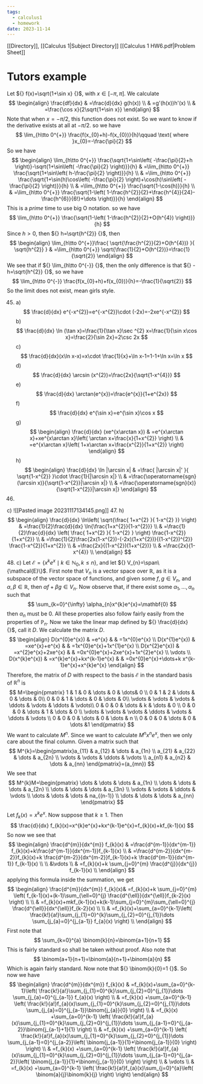 ```yaml
---
tags:
  - calculus1
  - homework
date: 2023-11-14
---
```

[[Directory]], [[Calculus 1|Subject Directory]]
[[Calculus 1 HW6.pdf|Problem Sheet]]
# Tutors example
Let ${} f(x)=\sqrt{1+\sin x} {}$, with $x \in  [-\pi,\, \pi]$. We calculate
$$
\begin{align}
 \frac{df}{dx}  & =\frac{d}{dx} g(h(x))   \\
 & =g'(h(x))h'(x) \\
 & =\frac{\cos x}{2\sqrt{1+\sin x}}
 \end{align}
$$
Note that when ${} x=-\pi /2 {}$, this function does not exist. So we want to know if the derivative exists at all at $-\pi / 2$.
so we have
$$
\lim_{h\tto 0^{+}} \frac{f(x_{0}+h)-f(x_{0})}{h}\qquad \text{ where }x_{0}=-\frac{\pi}{2}
$$
So we have
$$
\begin{align}
 \lim_{h\tto 0^{+}} \frac{\sqrt{1+\sin\left( -\frac{\pi}{2}+h \right)}-\sqrt{1+\sin\left( -\frac{\pi}{2} \right)}}{h}  & =\lim_{h\tto 0^{+}} \frac{\sqrt{1+\sin\left( h-\frac{\pi}{2} \right)}}{h}  \\
	 & =\lim_{h\tto 0^{+}} \frac{\sqrt{1+\sin(h)\cos\left( -\frac{\pi}{2} \right)+\cos(h)\sin\left( -\frac{\pi}{2} \right)}}{h} \\
 & =\lim_{h\tto 0^{+}} \frac{\sqrt{1-\cos(h)}}{h} \\
 & =\lim_{h\tto 0^{+}} \frac{\sqrt{1-\left( 1-\frac{h^{2}}{2}+\frac{h^{4}}{24}-\frac{h^{6}}{6!}+\dots \right)}}{h}
 \end{align}
$$
This is a *prime* time to use big O notation.
so we have
$$
\lim_{h\tto 0^{+}} \frac{\sqrt{1-\left( 1-\frac{h^{2}}{2}+O(h^{4}) \right)}}{h}
$$
Since ${} h>0 {}$, then ${} h=\sqrt{h^{2}} {}$, then
$$
\begin{align}
 \lim_{h\tto 0^{+}}\frac{ \sqrt{\frac{h^{2}}{2}+O(h^{4})}  }{ \sqrt{h^{2}} }  & =\lim_{h\tto 0^{+}} \sqrt{\frac{1}{2}+O(h^{2})}=\frac{1}{\sqrt{2}} 
 \end{align}
$$
We see that if ${} \lim_{h\tto 0^{-}} {}$, then the only difference is that ${} -h=\sqrt{h^{2}} {}$, so we have
$$
\lim_{h\tto 0^{-}} \frac{f(x_{0}+h)+f(x_{0})}{h}=-\frac{1}{\sqrt{2}}
$$
So the limit does not exist, mean girls style.

45. a) 
$$
\frac{d}{dx} e^{-x^{2}}=e^{-x^{2}}\cdot (-2x)=-2xe^{-x^{2}}
$$
b)
$$
\frac{d}{dx}  \ln (\tan x)=\frac{1}{\tan x}\sec ^{2} x=\frac{1}{\sin x\cos x}=\frac{2}{\sin 2x}=2\csc 2x
$$
c)
$$
\frac{d}{dx}(x\ln x-x)=x\cdot \frac{1}{x}+\ln x-1=1-1+\ln x=\ln x
$$
d) 
$$
\frac{d}{dx} \arcsin (x^{2})=\frac{2x}{\sqrt{1-x^{4}}}
$$
e) 
$$
\frac{d}{dx} \arctan(e^{x})=\frac{e^{x}}{1+e^{2x}}
$$
f) 
$$
\frac{d}{dx} e^{\sin x}=e^{\sin x}\cos x
$$
g)
$$
\begin{align}
 \frac{d}{dx} (xe^{x\arctan x}) & =e^{x\arctan x}+xe^{x\arctan x}\left( \arctan x+\frac{x}{1+x^{2}} \right) \\
 & =e^{x\arctan x}\left( 1+x\arctan x+\frac{x^{2}}{1+x^{2}} \right)
 \end{align}
$$
h) 
$$
\begin{align}
\frac{d}{dx} \ln |\arcsin x| & =\frac{ |\arcsin x|' }{ \sqrt{1-x^{2}} }\cdot \frac{1}{|\arcsin x|} \\
 & =\frac{\operatorname{sgn}(\arcsin x)}{\sqrt{1-x^{2}}|\arcsin x|} \\
 & =\frac{\operatorname{sgn}(x)}{\sqrt{1-x^{2}}|\arcsin x|}
\end{align}
$$
46. 
c)
![[Pasted image 20231117134145.png]]
47. 
h)
$$
\begin{align}
 \frac{d}{dx} \ln\left( \sqrt{\frac{ 1+x^{2} }{ 1-x^{2} }} \right) & =\frac{1}{2}\frac{d}{dx} \ln{\frac{1+x^{2}}{1-x^{2}}} \\
 & =\frac{1}{2}\frac{d}{dx} \left( \frac{ 1+x^{2} }{ 1-x^{2} } \right) \frac{1-x^{2}}{1+x^{2}} \\
 & =\frac{1}{2}\frac{2x(1-x^{2})-(-2x)(1+x^{2})}{(1-x^{2})^{2}} \frac{1-x^{2}}{1+x^{2}} \\
 & =\frac{2x}{(1-x^{2})(1+x^{2})} \\
 & =\frac{2x}{1-x^{4}} \\
 \end{align}
 $$
 48. 
 c)
 Let $\mathcal{E}=\{ x^{k}e^{x}\mid k \in  \mathbb{N}_{0}, k\leq n \} {}$, and let ${} V_{n}=\span\{\mathcal{E}\}$. First note that ${} V_{n} {}$ is a vector space over $\mathbb{R} {}$, as it is a subspace of the vector space of functions, and given some ${} f, g \in V_{n} {}$, and ${} \alpha,\, \beta \in \mathbb{R} {}$, then ${} \alpha f+\beta g\in V_{n} {}$. Now observe that, if there exist some ${} \alpha_{1},\,\dots,\,\alpha_{n} {}$ such that
 $$
\sum_{k=0}^{\infty} \alpha_{n}x^{k}e^{x}=\mathbf{0}
$$then ${} \alpha_{n}$ must be $0$. All these properties also follow fairly easily from the properties of $\mathbb{P}_{n}$. Now we take the linear map defined by ${} \frac{d}{dx}  {}$, call it $D$. We calculate the matrix $D$. 
$$
\begin{align}
 D(x^{0}e^{x}) & =e^{x} & &  =1x^{0}e^{x}  \\
D(x^{1}e^{x}) & =xe^{x}+e^{x} & &  =1x^{0}e^{x}+1x^{1}e^{x} \\
D(x^{2}e^{x}) & =x^{2}e^{x}+2xe^{x} &  & =0x^{0}e^{x}+2xe^{x}+1x^{2}e^{x}  \\
\vdots \\
D(x^{k}e^{x}) & =x^{k}e^{x}+kx^{k-1}e^{x} &  & =0x^{0}e^{x}+\dots+k x^{k-1}e^{x}+x^{k}e^{x}
 \end{align}
$$
Therefore, the matrix of $D$ with respect to the basis $\mathcal{E}$ in the standard basis of $\mathbb{R}^{n}$ is
$$
M=\begin{pmatrix}
1 & 1 & 0 & \dots  & 0 & \dots& 0 \\
0 & 1 & 2 & \dots & 0  & \dots  & 0\\
0 & 0 & 1 & \dots  & 0  & \dots  & 0\\
\vdots & \vdots & \vdots & \ddots & \vdots  & \ddots & \vdots\\
0 & 0 & 0 & \dots & k & \dots & 0 \\
0 & 0 & 0 & \dots & 1 & \dots &  0 \\
\vdots & \vdots & \vdots & \ddots & \vdots & \ddots & \vdots  \\
0 & 0 & 0 & \dots & 0 & \dots & n \\
0 & 0 & 0 & \dots & 0 & \dots  &1
\end{pmatrix}
$$
We want to calculate ${} M^{n}$. Since we want to calculate $M^{n}x^{n}e^{x} {}$, then we only care about the final column. Given a matrix such that
$$
M^{k}=\begin{pmatrix}a_{11} & a_{12} & \dots & a_{1n} \\ a_{21} & a_{22} & \dots & a_{2n} \\ \vdots & \vdots & \ddots & \vdots \\ a_{n1} & a_{n2} & \dots & a_{nn} \end{pmatrix}=(a_{mn})
$$
We see that
$$
M^{k}M=\begin{pmatrix}
\dots & \dots & \dots & a_{1n} \\
\dots & \dots & \dots & a_{2n} \\
\dots & \dots & \dots & a_{3n} \\
\vdots & \vdots & \ddots & \vdots \\
\dots & \dots & \dots & na_{(n-1)} \\
\dots & \dots & \dots & a_{nn}
\end{pmatrix}
$$

Let $f_{k}(x)=x^{k}e^{x} {}$. Now suppose that ${} k\geq 1 {}$. Then
$$
\frac{d}{dx} f_{k}(x)=x^{k}e^{x}+kx^{k-1}e^{x}=f_{k}(x)+kf_{k-1}(x)
$$
So now we see that
$$
\begin{align}
\frac{d^{m}}{dx^{m}} f_{k}(x) & =\frac{d^{m-1}}{dx^{m-1}}  f_{k}(x)+k\frac{d^{m-1}}{dx^{m-1}}f_{k-1}(x) \\
 & =\frac{d^{m-2}}{dx^{m-2}}f_{k}(x)+k \frac{d^{m-2}}{dx^{m-2}}f_{k-1}(x)+k \frac{d^{m-1}}{dx^{m-1}} f_{k-1}(x) \\ \\
 &\vdots \\
 & =f_{k}(x)+k \sum_{j=0}^{m} \frac{d^{j}}{dx^{j}} f_{k-1}(x) \\
\end{align}
$$
applying this formula inside the summation, we get
$$
\begin{align}
 \frac{d^{m}}{dx^{m}} f_{k}(x)& =f_{k}(x)+k \sum_{j=0}^{m} \left( f_{k-1}(x)+(k-1)\sum_{\ell=0}^{j} \frac{d^{\ell}}{dx^{\ell}}f_{k-2}(x)  \right) \\ \\
 & =f_{k}(x)+mkf_{k-1}(x)+k(k-1)\sum_{j=0}^{m}\sum_{\ell=0}^{j}  \frac{d^{\ell}}{dx^{\ell}}f_{k-2}(x) \\ \\
 & =f_{k}(x)+\sum_{a=0}^{k-1}\left( \frac{k!}{a!}\sum_{j_{1}=0}^{k}\sum_{j_{2}=0}^{j_{1}}\dots \sum_{j_{a}=0}^{j_{a-1}} f_{a}(x)   \right) \\
 \end{align} 
$$
First note that
$$
\sum_{k=0}^{a} \binom{k}{n}=\binom{a+1}{n+1}
$$
This is fairly standard so shall be taken without proof. Also note that
$$
\binom{a+1}{n+1}=\binom{a}{n+1}+\binom{a}{n}
$$
Which is again fairly standard. 
Now note that ${} \binom{k}{0}=1 {}$. So now we have
$$
\begin{align}
\frac{d^{m}}{dx^{m}} f_{k}(x) & =f_{k}(x)+\sum_{a=0}^{k-1}\left( \frac{k!}{a!}\sum_{j_{1}=0}^{k}\sum_{j_{2}=0}^{j_{1}}\dots \sum_{j_{a}=0}^{j_{a-1}} f_{a}(x)   \right) \\
 & =f_{k}(x) +\sum_{a=0}^{k-1} \left( \frac{k!}{a!}f_{a}(x)\sum_{j_{1}=0}^{k}\sum_{j_{2}=0}^{j_{1}}\dots \sum_{j_{a}=0}^{j_{a-1}}\binom{j_{a}}{0} \right) \\
& =f_{k}(x) +\sum_{a=0}^{k-1} \left( \frac{k!}{a!}f_{a}(x)\sum_{j_{1}=0}^{k}\sum_{j_{2}=0}^{j_{1}}\dots \sum_{j_{a-1}=0}^{j_{a-2}}\binom{j_{a-1}+1}{1} \right) \\
& =f_{k}(x) +\sum_{a=0}^{k-1} \left( \frac{k!}{a!}f_{a}(x)\sum_{j_{1}=0}^{k}\sum_{j_{2}=0}^{j_{1}}\dots \sum_{j_{a-1}=0}^{j_{a-2}}\left( \binom{j_{a-1}}{1}+\binom{j_{a-1}}{0} \right) \right) \\
& =f_{k}(x) +\sum_{a=0}^{k-1} \left( \frac{k!}{a!}f_{a}(x)\sum_{j_{1}=0}^{k}\sum_{j_{2}=0}^{j_{1}}\dots \sum_{j_{a-1}=0}^{j_{a-2}}\left( \binom{j_{a-1}}{1}+\binom{j_{a-1}}{0} \right) \right) \\
& \vdots \\
 & =f_{k}(x) +\sum_{a=0}^{k-1} \left( \frac{k!}{a!}f_{a}(x)\sum_{j=0}^{a}\left( \binom{a}{j}\binom{k}{j} \right)  \right)
\end{align}
$$
